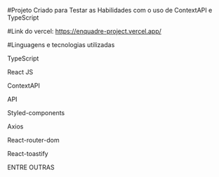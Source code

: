 #Projeto Criado para Testar as Habilidades com o uso de ContextAPI e TypeScript

#Link do vercel:
https://enquadre-project.vercel.app/

#Linguagens e tecnologias utilizadas

TypeScript

React JS

ContextAPI

API

Styled-components

Axios

React-router-dom

React-toastify

ENTRE OUTRAS

